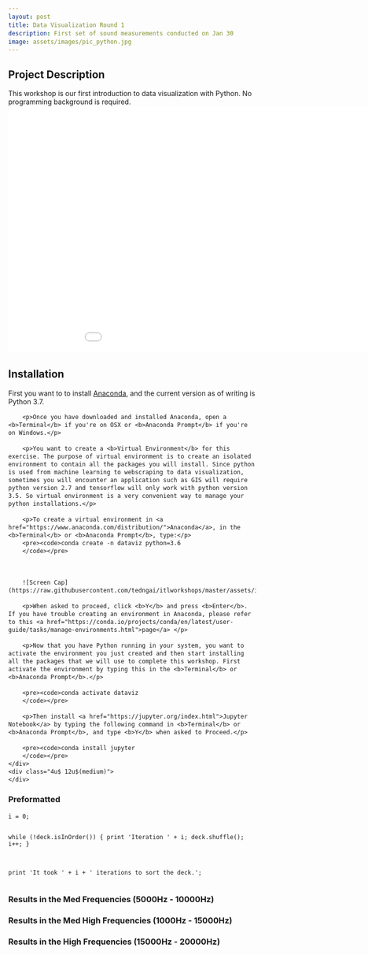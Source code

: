 ```yaml
---
layout: post
title: Data Visualization Round 1
description: First set of sound measurements conducted on Jan 30
image: assets/images/pic_python.jpg
---
```

<h2>Project Description</h2>
This workshop is our first introduction to data visualization with Python. No programming background is required.

<iframe width="1000" height="500" frameborder="0" scrolling="no" src="//plot.ly/~tngai/6.embed"></iframe>

<div class="row">
	<div class="8u 12u$(medium)">
		<h2>Installation</h2>
		<p>
        First you want to to install <a href="https://www.anaconda.com/distribution/">Anaconda</a>, and the current version as of writing is Python 3.7.</p>

        <p>Once you have downloaded and installed Anaconda, open a <b>Terminal</b> if you're on OSX or <b>Anaconda Prompt</b> if you're on Windows.</p>

        <p>You want to create a <b>Virtual Environment</b> for this exercise. The purpose of virtual environment is to create an isolated environment to contain all the packages you will install. Since python is used from machine learning to webscraping to data visualization, sometimes you will encounter an application such as GIS will require python version 2.7 and tensorflow will only work with python version 3.5. So virtual environment is a very convenient way to manage your python installations.</p>

        <p>To create a virtual environment in <a href="https://www.anaconda.com/distribution/">Anaconda</a>, in the <b>Terminal</b> or <b>Anaconda Prompt</b>, type:</p>
        <pre><code>conda create -n dataviz python=3.6
        </code></pre>



        ![Screen Cap](https://raw.githubusercontent.com/tedngai/itlworkshops/master/assets/images/pic_anaconda_env.jpg)

        <p>When asked to proceed, click <b>Y</b> and press <b>Enter</b>. If you have trouble creating an environment in Anaconda, please refer to this <a href="https://conda.io/projects/conda/en/latest/user-guide/tasks/manage-environments.html">page</a> </p>

        <p>Now that you have Python running in your system, you want to activate the environment you just created and then start installing all the packages that we will use to complete this workshop. First activate the environment by typing this in the <b>Terminal</b> or <b>Anaconda Prompt</b>.</p>

        <pre><code>conda activate dataviz
        </code></pre>

        <p>Then install <a href="https://jupyter.org/index.html">Jupyter Notebook</a> by typing the following command in <b>Terminal</b> or <b>Anaconda Prompt</b>, and type <b>Y</b> when asked to Proceed.</p>

        <pre><code>conda install jupyter
        </code></pre>
	</div>
	<div class="4u$ 12u$(medium)">
	</div>
</div>








<!-- Preformatted Code -->
<h3>Preformatted</h3>
<pre><code>i = 0;

while (!deck.isInOrder()) {
    print 'Iteration ' + i;
    deck.shuffle();
    i++;
}

print 'It took ' + i + ' iterations to sort the deck.';
</code></pre>

<h3 id="content">Results in the Med Frequencies (5000Hz - 10000Hz)</h3>


<h3 id="content">Results in the Med High Frequencies (1000Hz - 15000Hz)</h3>


<h3 id="content">Results in the High Frequencies (15000Hz - 20000Hz)</h3>
